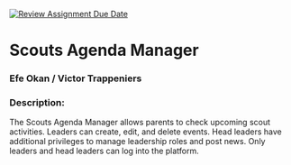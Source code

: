 [![Review Assignment Due Date](https://classroom.github.com/assets/deadline-readme-button-22041afd0340ce965d47ae6ef1cefeee28c7c493a6346c4f15d667ab976d596c.svg)](https://classroom.github.com/a/twPj_hbU)
# Scouts Agenda Manager

### Efe Okan / Victor Trappeniers

### Description:
The Scouts Agenda Manager allows parents to check upcoming scout activities. Leaders can create, edit, and delete events. Head leaders have additional privileges to manage leadership roles and post news. Only leaders and head leaders can log into the platform.

